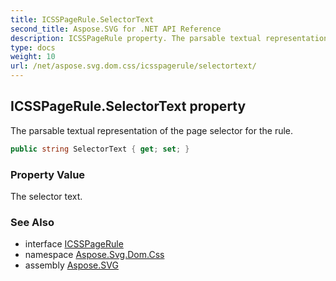 ```yaml
---
title: ICSSPageRule.SelectorText
second_title: Aspose.SVG for .NET API Reference
description: ICSSPageRule property. The parsable textual representation of the page selector for the rule
type: docs
weight: 10
url: /net/aspose.svg.dom.css/icsspagerule/selectortext/
---
```

## ICSSPageRule.SelectorText property

The parsable textual representation of the page selector for the rule.

```csharp
public string SelectorText { get; set; }
```

### Property Value

The selector text.

### See Also

* interface [ICSSPageRule](../)
* namespace [Aspose.Svg.Dom.Css](../../icsspagerule/)
* assembly [Aspose.SVG](../../../)
